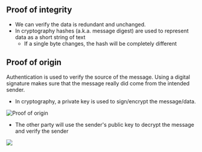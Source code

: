 ## Proof of integrity

- We can verify the data is redundant and unchanged.
- In cryptography hashes (a.k.a. message digest) are used to represent data as a short string of text
	- If a single byte changes, the hash will be completely different

## Proof of origin

Authentication is used to verify the source of the message. Using a digital signature makes sure that the message really did come from the intended sender.

- In cryptography, a private key is used to sign/encrypt the message/data.

 ![Proof of origin](Pasted%20image%2020241114203216.png)

- The other party will use the sender's public key to decrypt the message and verify the sender

![](Pasted%20image%2020241114203511.png)
